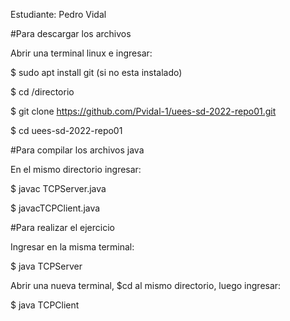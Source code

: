 Estudiante: Pedro Vidal


#Para descargar los archivos

Abrir una terminal linux e ingresar:

$ sudo apt install git (si no esta instalado)

$ cd /directorio

$ git clone https://github.com/Pvidal-1/uees-sd-2022-repo01.git

$ cd uees-sd-2022-repo01


#Para compilar los archivos java

En el mismo directorio ingresar:

$ javac TCPServer.java

$ javacTCPClient.java


#Para realizar el ejercicio

Ingresar en la misma terminal:

$ java TCPServer

Abrir una nueva terminal, $cd al mismo directorio, luego ingresar:

$ java TCPClient

